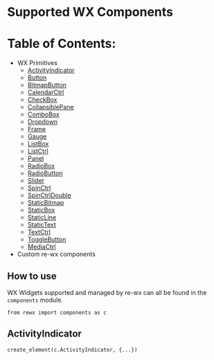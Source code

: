 # Supported WX Components 


# Table of Contents: 

* WX Primitives
    * [ActivityIndicator](#ActivityIndicator)
    * [Button](#Button)
    * [BitmapButton](#BitmapButton)
    * [CalendarCtrl](#CalendarCtrl)
    * [CheckBox](#CheckBox)
    * [CollapsiblePane](#CollapsiblePane)
    * [ComboBox](#ComboBox)
    * [Dropdown](#Dropdown)
    * [Frame](#Frame)
    * [Gauge](#Gauge)
    * [ListBox](#ListBox)
    * [ListCtrl](#ListCtrl)
    * [Panel](#Panel)
    * [RadioBox](#RadioBox)
    * [RadioButton](#RadioButton)
    * [Slider](#Slider)
    * [SpinCtrl](#SpinCtrl)
    * [SpinCtrlDouble](#SpinCtrlDouble)
    * [StaticBitmap](#StaticBitmap)
    * [StaticBox](#StaticBox)
    * [StaticLine](#StaticLine)
    * [StaticText](#StaticText)
    * [TextCtrl](#TextCtrl)
    * [ToggleButton](#ToggleButton)
    * [MediaCtrl](#MediaCtrl)
* Custom re-wx components 


## How to use

WX Widgets supported and managed by re-wx can all be found in the `components` module. 

```
from rewx import components as c 
```




## ActivityIndicator 

```
create_element(c.ActivityIndicator, {...})
```
